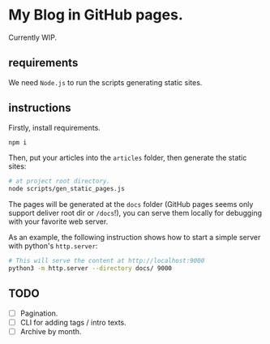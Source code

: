 # My Blog in GitHub pages.

Currently WIP.

## requirements

We need `Node.js` to run the scripts generating static sites.

## instructions

Firstly, install requirements.

```bash
npm i
```

Then, put your articles into the `articles` folder, then generate the static sites:

```bash
# at project root directory.
node scripts/gen_static_pages.js
```

The pages will be generated at the `docs` folder (GitHub pages seems only support deliver root dir or `/docs`!), 
you can serve them locally for debugging with your favorite web server.

As an example, the following instruction shows how to start a simple server with python's `http.server`:

```bash
# This will serve the content at http://localhost:9000
python3 -m http.server --directory docs/ 9000
```

## TODO

- [ ] Pagination.  
- [ ] CLI for adding tags / intro texts.  
- [ ] Archive by month.  

